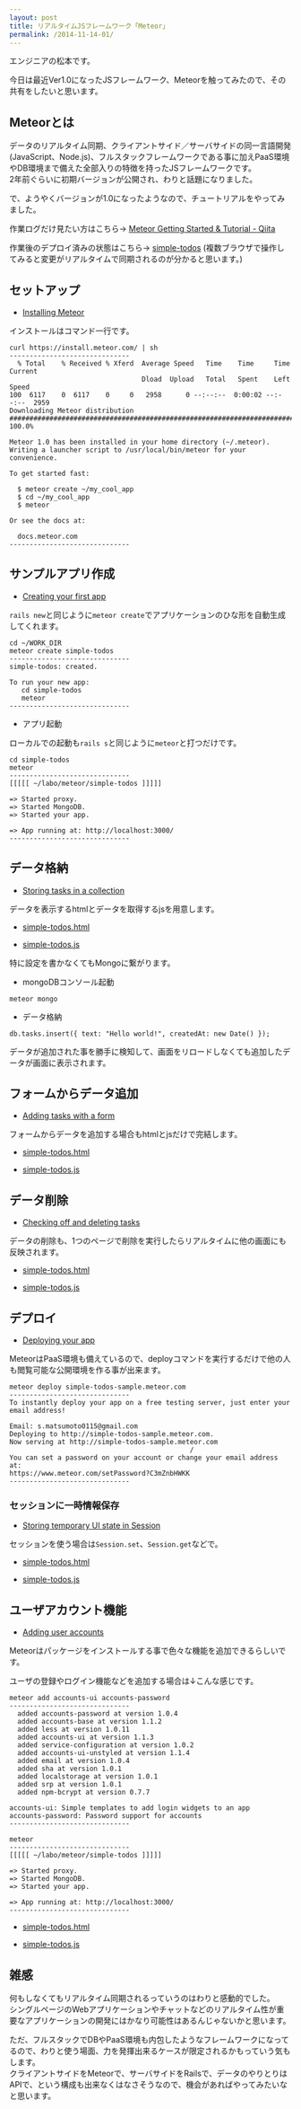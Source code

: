 ```yaml
---
layout: post
title: リアルタイムJSフレームワーク「Meteor」
permalink: /2014-11-14-01/
---
```



エンジニアの松本です。

今日は最近Ver1.0になったJSフレームワーク、Meteorを触ってみたので、その共有をしたいと思います。

## Meteorとは

データのリアルタイム同期、クライアントサイド／サーバサイドの同一言語開発(JavaScript、Node.js)、フルスタックフレームワークである事に加えPaaS環境やDB環境まで備えた全部入りの特徴を持ったJSフレームワークです。<br>
2年前ぐらいに初期バージョンが公開され、わりと話題になりました。

で、ようやくバージョンが1.0になったようなので、チュートリアルをやってみました。

作業ログだけ見たい方はこちら→ [Meteor Getting Started & Tutorial - Qiita](http://qiita.com/shu_0115/items/ba73c979cd8cf8152219)

作業後のデプロイ済みの状態はこちら→ [simple-todos](http://simple-todos-sample.meteor.com/)
(複数ブラウザで操作してみると変更がリアルタイムで同期されるのが分かると思います。)

## セットアップ

* [Installing Meteor](https://www.meteor.com/install)

インストールはコマンド一行です。

```
curl https://install.meteor.com/ | sh
------------------------------
  % Total    % Received % Xferd  Average Speed   Time    Time     Time  Current
                                 Dload  Upload   Total   Spent    Left  Speed
100  6117    0  6117    0     0   2958      0 --:--:--  0:00:02 --:--:--  2959
Downloading Meteor distribution
######################################################################## 100.0%

Meteor 1.0 has been installed in your home directory (~/.meteor).
Writing a launcher script to /usr/local/bin/meteor for your convenience.

To get started fast:

  $ meteor create ~/my_cool_app
  $ cd ~/my_cool_app
  $ meteor

Or see the docs at:

  docs.meteor.com
------------------------------
```

## サンプルアプリ作成

* [Creating your first app](https://www.meteor.com/try)

`rails new`と同じように`meteor create`でアプリケーションのひな形を自動生成してくれます。

```
cd ~/WORK_DIR
meteor create simple-todos
------------------------------
simple-todos: created.                        

To run your new app:                          
   cd simple-todos
   meteor
------------------------------
```

* アプリ起動

ローカルでの起動も`rails s`と同じように`meteor`と打つだけです。

```
cd simple-todos
meteor
------------------------------
[[[[[ ~/labo/meteor/simple-todos ]]]]]        

=> Started proxy.                             
=> Started MongoDB.                           
=> Started your app.                          

=> App running at: http://localhost:3000/
------------------------------
```

## データ格納

* [Storing tasks in a collection](https://www.meteor.com/try/3)

データを表示するhtmlとデータを取得するjsを用意します。

* [simple-todos.html](https://gist.github.com/shu0115/710d955200ef40c26bd2)

* [simple-todos.js](https://gist.github.com/shu0115/0d46a1c997a7b7648b7b)

特に設定を書かなくてもMongoに繋がります。

* mongoDBコンソール起動

```
meteor mongo
```

* データ格納

```
db.tasks.insert({ text: "Hello world!", createdAt: new Date() });
```

データが追加された事を勝手に検知して、画面をリロードしなくても追加したデータが画面に表示されます。

## フォームからデータ追加

* [Adding tasks with a form](https://www.meteor.com/try/4)

フォームからデータを追加する場合もhtmlとjsだけで完結します。

* [simple-todos.html](https://gist.github.com/shu0115/efdd82510f7c9aa03baf)

* [simple-todos.js](https://gist.github.com/shu0115/6d943b19878ccb7d63a3)

## データ削除

* [Checking off and deleting tasks](https://www.meteor.com/try/5)

データの削除も、1つのページで削除を実行したらリアルタイムに他の画面にも反映されます。

* [simple-todos.html](https://gist.github.com/shu0115/2b5495328f8dadbad83c)

* [simple-todos.js](https://gist.github.com/shu0115/9e19215ce4460eda331f)

## デプロイ

* [Deploying your app](https://www.meteor.com/try/6)

MeteorはPaaS環境も備えているので、deployコマンドを実行するだけで他の人も閲覧可能な公開環境を作る事が出来ます。

```
meteor deploy simple-todos-sample.meteor.com
------------------------------
To instantly deploy your app on a free testing server, just enter your
email address!

Email: s.matsumoto0115@gmail.com
Deploying to http://simple-todos-sample.meteor.com.
Now serving at http://simple-todos-sample.meteor.com
                                             /
You can set a password on your account or change your email address at:
https://www.meteor.com/setPassword?C3mZnbHWKK
------------------------------
```

### セッションに一時情報保存

* [Storing temporary UI state in Session](https://www.meteor.com/try/8)

セッションを使う場合は`Session.set`、`Session.get`などで。

* [simple-todos.html](https://gist.github.com/shu0115/d031a0806a3e6932e958)

* [simple-todos.js](https://gist.github.com/shu0115/154d707afc9f11552ac2)

## ユーザアカウント機能

* [Adding user accounts](https://www.meteor.com/try/9)

Meteorはパッケージをインストールする事で色々な機能を追加できるらしいです。

ユーザの登録やログイン機能などを追加する場合は↓こんな感じです。

```
meteor add accounts-ui accounts-password
------------------------------
  added accounts-password at version 1.0.4    
  added accounts-base at version 1.1.2        
  added less at version 1.0.11                
  added accounts-ui at version 1.1.3          
  added service-configuration at version 1.0.2
  added accounts-ui-unstyled at version 1.1.4 
  added email at version 1.0.4                
  added sha at version 1.0.1                  
  added localstorage at version 1.0.1         
  added srp at version 1.0.1                  
  added npm-bcrypt at version 0.7.7           

accounts-ui: Simple templates to add login widgets to an app
accounts-password: Password support for accounts
------------------------------
```

```
meteor
------------------------------
[[[[[ ~/labo/meteor/simple-todos ]]]]]        

=> Started proxy.                             
=> Started MongoDB.                           
=> Started your app.                          

=> App running at: http://localhost:3000/
------------------------------
```

* [simple-todos.html](https://gist.github.com/shu0115/60133b7872741a5b047c)

* [simple-todos.js](https://gist.github.com/shu0115/2cf5b9ed0c9834436aac)

## 雑感

何もしなくてもリアルタイム同期されるっていうのはわりと感動的でした。<br>
シングルページのWebアプリケーションやチャットなどのリアルタイム性が重要なアプリケーションの開発にはかなり可能性はあるんじゃないかと思います。

ただ、フルスタックでDBやPaaS環境も内包したようなフレームワークになってるので、わりと使う場面、力を発揮出来るケースが限定されるかもっていう気もします。<br>
クライアントサイドをMeteorで、サーバサイドをRailsで、データのやりとりはAPIで、という構成も出来なくはなさそうなので、機会があればやってみたいなと思います。
